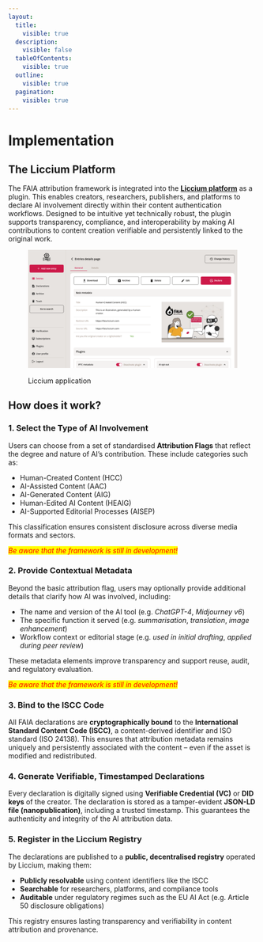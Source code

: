 ```yaml
---
layout:
  title:
    visible: true
  description:
    visible: false
  tableOfContents:
    visible: true
  outline:
    visible: true
  pagination:
    visible: true
---
```


# Implementation

## The Liccium Platform

The FAIA attribution framework is integrated into the [**Liccium platform**](https://liccium.com/) as a plugin. This enables creators, researchers, publishers, and platforms to declare AI involvement directly within their content authentication workflows. Designed to be intuitive yet technically robust, the plugin supports transparency, compliance, and interoperability by making AI contributions to content creation verifiable and persistently linked to the original work.

<figure><img src="../.gitbook/assets/Screen.png" alt=""><figcaption><p>Liccium application</p></figcaption></figure>

## How does it work?

### **1. Select the Type of AI Involvement**

Users can choose from a set of standardised **Attribution Flags** that reflect the degree and nature of AI’s contribution. These include categories such as:

* Human-Created Content (HCC)
* AI-Assisted Content (AAC)
* AI-Generated Content (AIG)
* Human-Edited AI Content (HEAIG)
* AI-Supported Editorial Processes (AISEP)

This classification ensures consistent disclosure across diverse media formats and sectors.

_<mark style="color:red;">Be aware that the framework is still in development!</mark>_&#x20;

### **2. Provide Contextual Metadata**

Beyond the basic attribution flag, users may optionally provide additional details that clarify how AI was involved, including:

* The name and version of the AI tool (e.g. _ChatGPT-4_, _Midjourney v6_)
* The specific function it served (e.g. _summarisation_, _translation_, _image enhancement_)
* Workflow context or editorial stage (e.g. _used in initial drafting_, _applied during peer review_)

These metadata elements improve transparency and support reuse, audit, and regulatory evaluation.

_<mark style="color:red;">Be aware that the framework is still in development!</mark>_&#x20;

### **3. Bind to the ISCC Code**

All FAIA declarations are **cryptographically bound** to the **International Standard Content Code (ISCC)**, a content-derived identifier and ISO standard (ISO 24138). This ensures that attribution metadata remains uniquely and persistently associated with the content – even if the asset is modified and redistributed.

### **4. Generate Verifiable, Timestamped Declarations**

Every declaration is digitally signed using  **Verifiable Credential (VC)** or **DID keys** of the creator. The declaration is stored as a tamper-evident **JSON-LD file (nanopublication)**, including a trusted timestamp. This guarantees the authenticity and integrity of the AI attribution data.

### **5. Register in the Liccium Registry**

The declarations are published to a **public, decentralised registry** operated by Liccium, making them:

* **Publicly resolvable** using content identifiers like the ISCC
* **Searchable** for researchers, platforms, and compliance tools
* **Auditable** under regulatory regimes such as the EU AI Act (e.g. Article 50 disclosure obligations)

This registry ensures lasting transparency and verifiability in content attribution and provenance.
